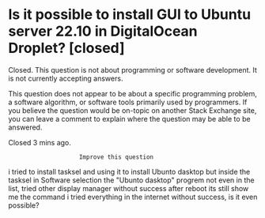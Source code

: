 
# Is it possible to install GUI to Ubuntu server 22.10 in DigitalOcean Droplet? [closed]







Closed. This question is not about programming or software development. It is not currently accepting answers.
                        
                    










 This question does not appear to be about a specific programming problem, a software algorithm, or software tools primarily used by programmers. If you believe the question would be on-topic on another Stack Exchange site, you can leave a comment to explain where the question may be able to be answered.


Closed 3 mins ago.







                        Improve this question
                    



i tried to install tasksel and using it to install Ubunto dasktop but inside the tasksel in Software selection the "Ubunto dasktop" progrem not even in the list, 
tried other display manager without success 
after reboot its still show me the command 
i tried everything in the internet without success, is it even possible? 

        